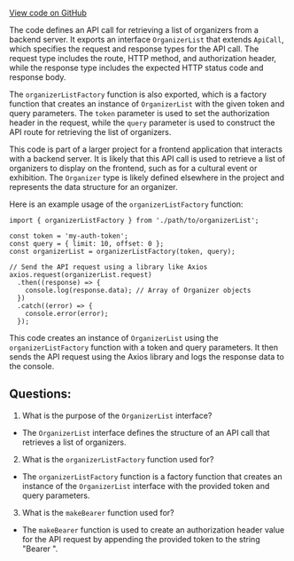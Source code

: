 [View code on GitHub](https://github.com/technologiestiftung/kulturdaten-frontend/blob/master/lib/api/routes/organizer/list.ts)

The code defines an API call for retrieving a list of organizers from a backend server. It exports an interface `OrganizerList` that extends `ApiCall`, which specifies the request and response types for the API call. The request type includes the route, HTTP method, and authorization header, while the response type includes the expected HTTP status code and response body.

The `organizerListFactory` function is also exported, which is a factory function that creates an instance of `OrganizerList` with the given token and query parameters. The `token` parameter is used to set the authorization header in the request, while the `query` parameter is used to construct the API route for retrieving the list of organizers.

This code is part of a larger project for a frontend application that interacts with a backend server. It is likely that this API call is used to retrieve a list of organizers to display on the frontend, such as for a cultural event or exhibition. The `Organizer` type is likely defined elsewhere in the project and represents the data structure for an organizer.

Here is an example usage of the `organizerListFactory` function:

```
import { organizerListFactory } from './path/to/organizerList';

const token = 'my-auth-token';
const query = { limit: 10, offset: 0 };
const organizerList = organizerListFactory(token, query);

// Send the API request using a library like Axios
axios.request(organizerList.request)
  .then((response) => {
    console.log(response.data); // Array of Organizer objects
  })
  .catch((error) => {
    console.error(error);
  });
```

This code creates an instance of `OrganizerList` using the `organizerListFactory` function with a token and query parameters. It then sends the API request using the Axios library and logs the response data to the console.
## Questions: 
 1. What is the purpose of the `OrganizerList` interface?
- The `OrganizerList` interface defines the structure of an API call that retrieves a list of organizers.

2. What is the `organizerListFactory` function used for?
- The `organizerListFactory` function is a factory function that creates an instance of the `OrganizerList` interface with the provided token and query parameters.

3. What is the `makeBearer` function used for?
- The `makeBearer` function is used to create an authorization header value for the API request by appending the provided token to the string "Bearer ".